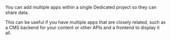 You can add multiple apps within a single Dedicated project so they can share data.

This can be useful if you have multiple apps that are closely related,
such as a CMS backend for your content or other APIs and a frontend to display it all.